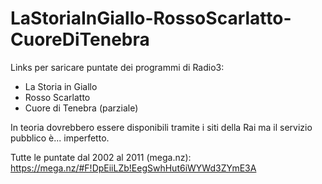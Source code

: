 # LaStoriaInGiallo-RossoScarlatto-CuoreDiTenebra

Links per saricare puntate dei programmi di Radio3:
- La Storia in Giallo  
- Rosso Scarlatto  
- Cuore di Tenebra (parziale)  
  
In teoria dovrebbero essere disponibili tramite i siti della Rai ma il servizio pubblico è... imperfetto.  

Tutte le puntate dal 2002 al 2011 (mega.nz):  
https://mega.nz/#F!DpEiiLZb!EegSwhHut6iWYWd3ZYmE3A  
